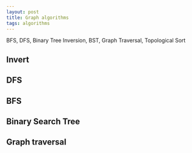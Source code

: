 ```yaml
---
layout: post
title: Graph algorithms 
tags: algorithms
---
```


BFS, DFS, Binary Tree Inversion, BST, Graph Traversal, Topological Sort

## Invert 

<script src="https://gist.github.com/selimslab/7e5db0cbd495c661ceb1c11cbcb0f137.js"></script>

## DFS 

<script src="https://gist.github.com/selimslab/b79fcd36a3a837b0e81cae7b7865ede6.js"></script>

## BFS 

<script src="https://gist.github.com/selimslab/fad7e3300ccd4e9d341431d314a75d33.js"></script>

## Binary Search Tree

<script src="https://gist.github.com/selimslab/82efc4fa3c8e76e56a55f220ca7cd31d.js"></script>


## Graph traversal 

<script src="https://gist.github.com/selimslab/19a08da6df682fc08cc4ece4fb01a309.js"></script>


<script src="https://gist.github.com/selimslab/c9f83af8e34d01ad78c64dc6b97cb9b3.js"></script>